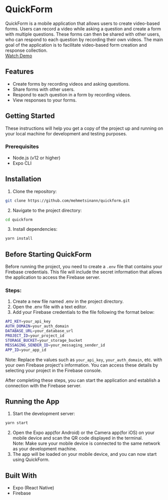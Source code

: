 # QuickForm

QuickForm is a mobile application that allows users to create video-based forms. Users can record a video while asking a question and create a form with multiple questions. These forms can then be shared with other users, who can respond to each question by recording their own videos. The main goal of the application is to facilitate video-based form creation and response collection. <br /> [Watch Demo](https://drive.google.com/file/d/1fDX404tfJ2-HF3uJFYSJCu-c162h9x8_/view?usp=sharing)

## Features

- Create forms by recording videos and asking questions.
- Share forms with other users.
- Respond to each question in a form by recording videos.
- View responses to your forms.

## Getting Started

These instructions will help you get a copy of the project up and running on your local machine for development and testing purposes.

### Prerequisites

- Node.js (v12 or higher)
- Expo CLI

## Installation

1. Clone the repository:

```bash
git clone https://github.com/mehmetsinann/quickform.git
```

2. Navigate to the project directory:

```bash
cd quickform
```

3. Install dependencies:

```bash
yarn install
```

## Before Starting QuickForm
Before running the project, you need to create a `.env` file that contains your Firebase credentials. This file will include the secret information that allows the application to access the Firebase server.

### Steps:

1. Create a new file named .env in the project directory.
2. Open the .env file with a text editor.
3. Add your Firebase credentials to the file following the format below:

```bash
API_KEY=your_api_key
AUTH_DOMAIN=your_auth_domain
DATABASE_URL=your_database_url
PROJECT_ID=your_project_id
STORAGE_BUCKET=your_storage_bucket
MESSAGING_SENDER_ID=your_messaging_sender_id
APP_ID=your_app_id
```

Note: Replace the values such as `your_api_key`, `your_auth_domain`, etc. with your own Firebase project's information. You can access these details by selecting your project in the Firebase console.

After completing these steps, you can start the application and establish a connection with the Firebase server.

## Running the App

1. Start the development server:

```bash
yarn start
```

2. Open the Expo app(for Android) or the Camera app(for iOS) on your mobile device and scan the QR code displayed in the terminal.
  <br /> Note: Make sure your mobile device is connected to the same network as your development machine.
3. The app will be loaded on your mobile device, and you can now start using QuickForm.

## Built With

- Expo (React Native)
- Firebase
